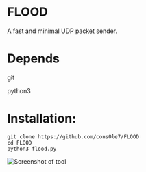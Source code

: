 # FLOOD
A fast and minimal UDP packet sender. 

# Depends 
git 

python3

# Installation: 

``` 
git clone https://github.com/cons0le7/FLOOD 
cd FLOOD
python3 flood.py 
``` 

![Screenshot of tool](https://github.com/user-attachments/assets/3dbef366-6325-4ce6-9617-8a78517b7779)

